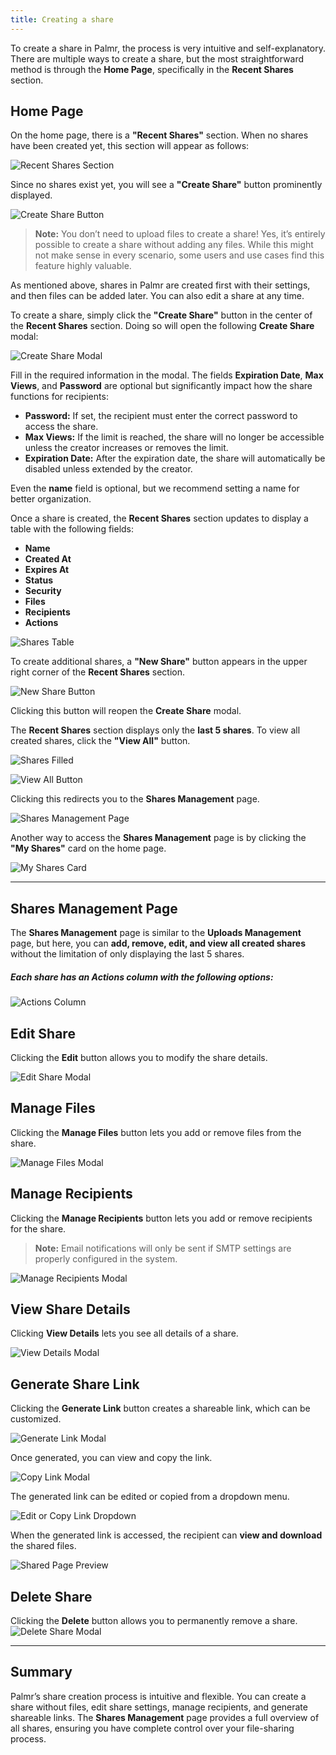 ```yaml
---
title: Creating a share
---
```


To create a share in Palmr, the process is very intuitive and self-explanatory. There are multiple ways to create a share, but the most straightforward method is through the **Home Page**, specifically in the **Recent Shares** section.

## Home Page

On the home page, there is a **"Recent Shares"** section. When no shares have been created yet, this section will appear as follows:

![Recent Shares Section](/public/main/shares/share-section.png)

Since no shares exist yet, you will see a **"Create Share"** button prominently displayed.

![Create Share Button](/public/main/shares/create-first-share.png)

> **Note:** You don’t need to upload files to create a share! Yes, it’s entirely possible to create a share without adding any files. While this might not make sense in every scenario, some users and use cases find this feature highly valuable.

As mentioned above, shares in Palmr are created first with their settings, and then files can be added later. You can also edit a share at any time.

To create a share, simply click the **"Create Share"** button in the center of the **Recent Shares** section. Doing so will open the following **Create Share** modal:

![Create Share Modal](/public/main/shares/create-share-modal.png)

Fill in the required information in the modal. The fields **Expiration Date**, **Max Views**, and **Password** are optional but significantly impact how the share functions for recipients:
- **Password:** If set, the recipient must enter the correct password to access the share.
- **Max Views:** If the limit is reached, the share will no longer be accessible unless the creator increases or removes the limit.
- **Expiration Date:** After the expiration date, the share will automatically be disabled unless extended by the creator.

Even the **name** field is optional, but we recommend setting a name for better organization.

Once a share is created, the **Recent Shares** section updates to display a table with the following fields:

- **Name**
- **Created At**
- **Expires At**
- **Status**
- **Security**
- **Files**
- **Recipients**
- **Actions**

![Shares Table](/public/main/shares/shares-table.png)

To create additional shares, a **"New Share"** button appears in the upper right corner of the **Recent Shares** section.

![New Share Button](/public/main/shares/new-share-btn.png)

Clicking this button will reopen the **Create Share** modal.

The **Recent Shares** section displays only the **last 5 shares**. To view all created shares, click the **"View All"** button.

![Shares Filled](/public/main/shares/recent-shares-filled.png)

![View All Button](/public/main/shares/view-all-button.png)

Clicking this redirects you to the **Shares Management** page.

![Shares Management Page](/public/main/shares/my-shares-page.png)

Another way to access the **Shares Management** page is by clicking the **"My Shares"** card on the home page.

![My Shares Card](/public/main/shares/my-shares-card.png)

---

## Shares Management Page

The **Shares Management** page is similar to the **Uploads Management** page, but here, you can **add, remove, edit, and view all created shares** without the limitation of only displaying the last 5 shares.

##### Each share has an **Actions** column with the following options:

![Actions Column](/public/main/shares/actions-column.png)

## Edit Share

Clicking the **Edit** button allows you to modify the share details.

![Edit Share Modal](/public/main/shares/edit-share-modal.png)

## Manage Files

Clicking the **Manage Files** button lets you add or remove files from the share.

![Manage Files Modal](/public/main/shares/manage-files-modal.png)

## Manage Recipients

Clicking the **Manage Recipients** button lets you add or remove recipients for the share.

> **Note:** Email notifications will only be sent if SMTP settings are properly configured in the system.

![Manage Recipients Modal](/public/main/shares/manage-recipients-modal.png)

## View Share Details

Clicking **View Details** lets you see all details of a share.

![View Details Modal](/public/main/shares/share-details-modal.png)

## Generate Share Link

Clicking the **Generate Link** button creates a shareable link, which can be customized.

![Generate Link Modal](/public/main/shares/generate-share-link-modal.png)

Once generated, you can view and copy the link.

![Copy Link Modal](/public/main/shares/copy-link-modal.png)

The generated link can be edited or copied from a dropdown menu.

![Edit or Copy Link Dropdown](/public/main/shares/dropdown-with-copy.png)

When the generated link is accessed, the recipient can **view and download** the shared files.

![Shared Page Preview](/public/main/shares/share-screen.png)

## Delete Share

Clicking the **Delete** button allows you to permanently remove a share.
![Delete Share Modal](/public/main/shares/delete-share-modal.png)

---

## Summary

Palmr’s share creation process is intuitive and flexible. You can create a share without files, edit share settings, manage recipients, and generate shareable links. The **Shares Management** page provides a full overview of all shares, ensuring you have complete control over your file-sharing process.

